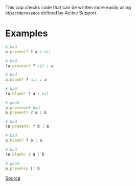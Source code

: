 
This cop checks code that can be written more easily using
`Object#presence` defined by Active Support.

# Examples

```ruby
# bad
a.present? ? a : nil

# bad
!a.present? ? nil : a

# bad
a.blank? ? nil : a

# bad
!a.blank? ? a : nil

# good
a.presence# bad
a.present? ? a : b

# bad
!a.present? ? b : a

# bad
a.blank? ? b : a

# bad
!a.blank? ? a : b

# good
a.presence || b
```

[Source](http://www.rubydoc.info/gems/rubocop/RuboCop/Cop/Rails/Presence)